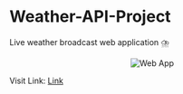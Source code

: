 # Weather-API-Project
Live weather broadcast web application ⛈️
<p align="center">
  <img src="https://i.ibb.co/wMBwj3j/web-app.png" title="Web App"><br>
  
  Visit Link: <a href="https://sleepy-forest-37162.herokuapp.com/" > Link </a>
  
</p>
